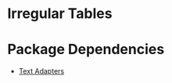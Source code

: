 # Irregular Tables

# Package Dependencies
- [Text Adapters](https://github.com/essentialpackages/text-adapter)
